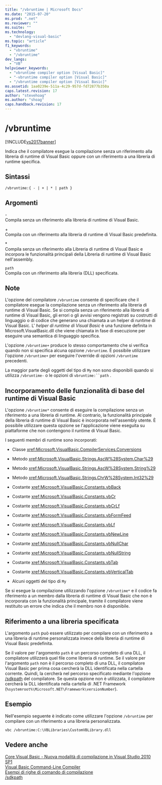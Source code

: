 ```yaml
---
title: "/vbruntime | Microsoft Docs"
ms.date: "2015-07-20"
ms.prod: ".net"
ms.reviewer: ""
ms.suite: ""
ms.technology: 
  - "devlang-visual-basic"
ms.topic: "article"
f1_keywords: 
  - "vbruntime"
  - "/vbruntime"
dev_langs: 
  - "VB"
helpviewer_keywords: 
  - "vbruntime compiler option [Visual Basic]"
  - "-vbruntime compiler option [Visual Basic]"
  - "/vbruntime compiler option [Visual Basic]"
ms.assetid: 1aa0239e-511a-4c29-957d-fd72877b350a
caps.latest.revision: 17
author: "stevehoag"
ms.author: "shoag"
caps.handback.revision: 17
---
```

# /vbruntime
[!INCLUDE[vs2017banner](../../../visual-basic/developing-apps/includes/vs2017banner.md)]

Indica che il compilatore esegue la compilazione senza un riferimento alla libreria di runtime di Visual Basic oppure con un riferimento a una libreria di runtime specifica.  
  
## Sintassi  
  
```  
/vbruntime:{ - | + | * | path }  
```  
  
## Argomenti  
 \-  
 Compila senza un riferimento alla libreria di runtime di Visual Basic.  
  
 \+  
 Compila con un riferimento alla libreria di runtime di Visual Basic predefinita.  
  
 \*  
 Compila senza un riferimento alla Libreria di runtime di Visual Basic e incorpora le funzionalità principali della Libreria di runtime di Visual Basic nell'assembly.  
  
 `path`  
 Compila con un riferimento alla libreria \(DLL\) specificata.  
  
## Note  
 L'opzione del compilatore `/vbruntime` consente di specificare che il compilatore esegue la compilazione senza un riferimento alla libreria di runtime di Visual Basic.  Se si compila senza un riferimento alla libreria di runtime di Visual Basic, gli errori o gli avvisi vengono registrati su costrutti di linguaggio o di codice che generano una chiamata a un helper di runtime di Visual Basic.  L' *helper di runtime di Visual Basic* è una funzione definita in Microsoft.VisualBasic.dll che viene chiamata in fase di esecuzione per eseguire una semantica di linguaggio specifica.  
  
 L'opzione `/vbruntime+` produce lo stesso comportamento che si verifica quando non si specifica alcuna opzione `/vbruntime`.  È possibile utilizzare l'opzione `/vbruntime+` per eseguire l'override di opzioni `/vbruntime` precedenti.  
  
 La maggior parte degli oggetti del tipo di `My` non sono disponibili quando si utilizza `/vbruntime-` o le opzioni di `vbruntime:``path` .  
  
## Incorporamento delle funzionalità di base del runtime di Visual Basic  
 L'opzione `/vbruntime*` consente di eseguire la compilazione senza un riferimento a una libreria di runtime.  Al contrario, la funzionalità principale della libreria di runtime di Visual Basic è incorporata nell'assembly utente.  È possibile utilizzare questa opzione se l'applicazione viene eseguita su piattaforme che non contengono il runtime di Visual Basic.  
  
 I seguenti membri di runtime sono incorporati:  
  
-   Classe <xref:Microsoft.VisualBasic.CompilerServices.Conversions>  
  
-   Metodo <xref:Microsoft.VisualBasic.Strings.AscW%28System.Char%29>  
  
-   Metodo <xref:Microsoft.VisualBasic.Strings.AscW%28System.String%29>  
  
-   Metodo <xref:Microsoft.VisualBasic.Strings.ChrW%28System.Int32%29>  
  
-   Costante <xref:Microsoft.VisualBasic.Constants.vbBack>  
  
-   Costante <xref:Microsoft.VisualBasic.Constants.vbCr>  
  
-   Costante <xref:Microsoft.VisualBasic.Constants.vbCrLf>  
  
-   Costante <xref:Microsoft.VisualBasic.Constants.vbFormFeed>  
  
-   Costante <xref:Microsoft.VisualBasic.Constants.vbLf>  
  
-   Costante <xref:Microsoft.VisualBasic.Constants.vbNewLine>  
  
-   Costante <xref:Microsoft.VisualBasic.Constants.vbNullChar>  
  
-   Costante <xref:Microsoft.VisualBasic.Constants.vbNullString>  
  
-   Costante <xref:Microsoft.VisualBasic.Constants.vbTab>  
  
-   Costante <xref:Microsoft.VisualBasic.Constants.vbVerticalTab>  
  
-   Alcuni oggetti del tipo di `My`  
  
 Se si esegue la compilazione utilizzando l'opzione `/vbruntime*` e il codice fa riferimento a un membro dalla libreria di runtime di Visual Basic che non è incorporata con la funzionalità principale, tramite il compilatore viene restituito un errore che indica che il membro non è disponibile.  
  
## Riferimento a una libreria specificata  
 L'argomento `path` può essere utilizzato per compilare con un riferimento a una libreria di runtime personalizzata invece della libreria di runtime di Visual Basic predefinita.  
  
 Se il valore per l'argomento `path` è un percorso completo di una DLL, il compilatore utilizzerà quel file come libreria di runtime.  Se il valore per l'argomento `path` non è il percorso completo di una DLL, il compilatore Visual Basic per prima cosa cercherà la DLL identificata nella cartella corrente.  Quindi, la cercherà nel percorso specificato mediante l'opzione [\/sdkpath](../../../visual-basic/reference/command-line-compiler/sdkpath.md) del compilatore.  Se questa opzione non è utilizzata, il compilatore cercherà la DLL identificata nella cartella di .NET Framework \(`%systemroot%\Microsoft.NET\Framework\versionNumber`\).  
  
## Esempio  
 Nell'esempio seguente è indicato come utilizzare l'opzione `/vbruntime` per compilare con un riferimento a una libreria personalizzata.  
  
```  
vbc /vbruntime:C:\VBLibraries\CustomVBLibrary.dll  
```  
  
## Vedere anche  
 [Core Visual Basic \- Nuova modalità di compilazione in Visual Studio 2010 SP1](http://blogs.msdn.com/b/vbteam/archive/2011/01/10/vb-core-new-compilation-mode-in-visual-studio-2010-sp1.aspx)   
 [Visual Basic Command\-Line Compiler](../../../visual-basic/reference/command-line-compiler/index.md)   
 [Esempi di righe di comando di compilazione](../../../visual-basic/reference/command-line-compiler/sample-compilation-command-lines.md)   
 [\/sdkpath](../../../visual-basic/reference/command-line-compiler/sdkpath.md)